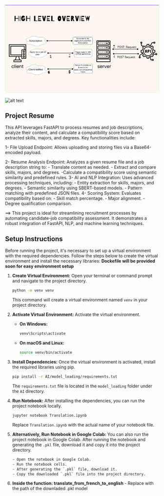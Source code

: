 ![alt text](assets/image.png)

![alt text](assets/image2.pngimage2.png)

## Project Resume

This API leverages FastAPI to process resumes and job descriptions, analyze their content, and calculate a compatibility score based on extracted skills, majors, and degrees. Key functionalities include:

1- File Upload Endpoint:
Allows uploading and storing files via a Base64-encoded payload.

2- Resume Analysis Endpoint:
Analyzes a given resume file and a job description string to: - Translate content as needed. - Extract and compare skills, majors, and degrees.
-Calculate a compatibility score using semantic similarity and predefined rules.
3- AI and NLP Integration:
Uses advanced processing techniques, including: - Entity extraction for skills, majors, and degrees. - Semantic similarity using SBERT-based models. - Pattern matching with predefined JSON files.
4- Scoring System:
Evaluates compatibility based on: - Skill match percentage. - Major alignment. - Degree qualification comparison.

==> This project is ideal for streamlining recruitment processes by automating candidate-job compatibility assessment. It demonstrates a robust integration of FastAPI, NLP, and machine learning techniques.

## Setup Instructions

Before running the project, it's necessary to set up a virtual environment with the required dependencies. Follow the steps below to create the virtual environment and install the necessary libraries: **Dockefile will be provided soon for easy environment setup**

1.  **Create Virtual Environment:** Open your terminal or command prompt and navigate to the project directory.

    ```bash
    python -m venv venv
    ```

    This command will create a virtual environment named `venv` in your project directory.

2.  **Activate Virtual Environment:** Activate the virtual environment.

    - **On Windows:**

      ```bash
      venv\Scripts\activate
      ```

    - **On macOS and Linux:**
      ```bash
      source venv/bin/activate
      ```

3.  **Install Dependencies:** Once the virtual environment is activated, install the required libraries using pip.

    ```bash
    pip install -r AI/model_loading/requirements.txt
    ```

    The `requirements.txt` file is located in the `model_loading` folder under the `AI` directory.

4.  **Run Notebook:** After installing the dependencies, you can run the project notebook locally.

    ```bash
    jupyter notebook Translation.ipynb
    ```

    Replace `Translation.ipynb` with the actual name of your notebook file.

5.  **Alternatively, Run Notebook in Google Colab:** You can also run the project notebook in Google Colab. After running the notebook and generating the `.pkl` file, download it and copy it into the project directory.

        - Open the notebook in Google Colab.
        - Run the notebook cells.
        - After generating the `.pkl` file, download it.
        - Copy the downloaded `.pkl` file into the project directory.

6.  **Inside the function: translate_from_french_to_english** - Replace with the path of the downladed .pkl model
